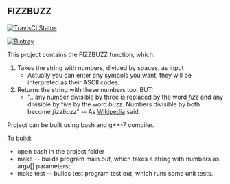 ## FIZZBUZZ

[![TravisCI Status](https://travis-ci.org/muromirg/fizzbuzz.svg?branch=master)](https://travis-ci.org/muromirg/fizzbuzz)

[![Bintray](https://img.shields.io/bintray/v/helloo/fizzbuzzz/fizzbuzz_main.svg?maxAge=2592000)](https://bintray.com/helloo/fizzbuzzz/fizzbuzz_main)

This project contains the FIZZBUZZ function, which:
1) Takes the string with numbers, divided by spaces, as input
	- Actually you can enter any symbols you want, they will be interpreted as their ASCII codes.
2) Returns the string with these numbers too, BUT:
	- ".. any number divisible by three is replaced by the word *fizz*
	   and any divisible by five by the word *buzz*. 
	   Numbers divisible by both become *fizzbuzz*" -- As [Wikipedia](https://en.wikipedia.org/wiki/Fizz_buzz) said.

Project can be built using bash and g++-7 compiler.

To build: 
- open bash in the project folder
- make 	    -- builds program main.out, which takes a string with numbers as argv[] parameters;
- make test -- builds test program test.out, which runs some unit tests.
